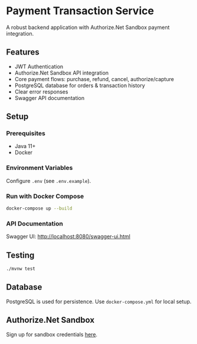 # Payment Transaction Service

A robust backend application with Authorize.Net Sandbox payment integration.

## Features
- JWT Authentication
- Authorize.Net Sandbox API integration
- Core payment flows: purchase, refund, cancel, authorize/capture
- PostgreSQL database for orders & transaction history
- Clear error responses
- Swagger API documentation

## Setup

### Prerequisites
- Java 11+
- Docker

### Environment Variables
Configure `.env` (see `.env.example`).

### Run with Docker Compose

```bash
docker-compose up --build
```

### API Documentation

Swagger UI: [http://localhost:8080/swagger-ui.html](http://localhost:8080/swagger-ui.html)

## Testing

```bash
./mvnw test
```

## Database

PostgreSQL is used for persistence. Use `docker-compose.yml` for local setup.

## Authorize.Net Sandbox

Sign up for sandbox credentials [here](https://developer.authorize.net/hello_world/sandbox.html).

